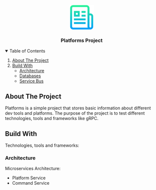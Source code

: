 <!-- PROJECT LOGO -->
<br />
<p align="center">
  <img src="images/logo.png" alt="Logo" width="80" height="80">
  <h3 align="center">Platforms Project</h3>
</p>

<!-- TABLE OF CONTENTS -->
<details open="open">
  <summary>Table of Contents</summary>
  <ol>
    <li><a href="#about-the-project">About The Project</a></li>
    <li>
      <a href="#build-with">Build With</a>
      <ul>
        <li><a href="#architecture">Architecture</a></li>
      </ul>
      <ul>
        <li><a href="#db">Databases</a></li>
      </ul>
      <ul>
        <li><a href="#sb">Service Bus</a></li>
      </ul>
    </li>
  </ol>
</details>


<!-- ABOUT THE PROJECT -->
## About The Project
Platforms is a simple project that stores basic information about different dev tools and platforms.
The purpose of the project is to test different technologies, tools and frameworks like gRPC.

<!-- BUILD WITH -->
## Build With

Technologies, tools and frameworks:

### Architecture

Microservices Architecture:
  - Platform Service
  - Command Service
